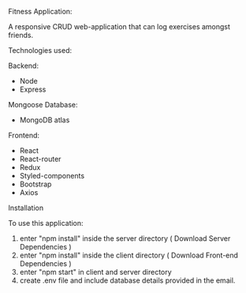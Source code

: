 Fitness Application:

A responsive CRUD web-application that can log exercises amongst friends.

Technologies used:

Backend:
- Node
- Express

Mongoose Database:
- MongoDB atlas

Frontend:
- React
- React-router
- Redux
- Styled-components
- Bootstrap
- Axios

Installation

To use this application:

1. enter "npm install" inside the server directory ( Download Server Dependencies )
2. enter "npm install" inside the client directory ( Download Front-end Dependencies )
3. enter "npm start" in client and server directory
4. create .env file and include database details provided in the email.
